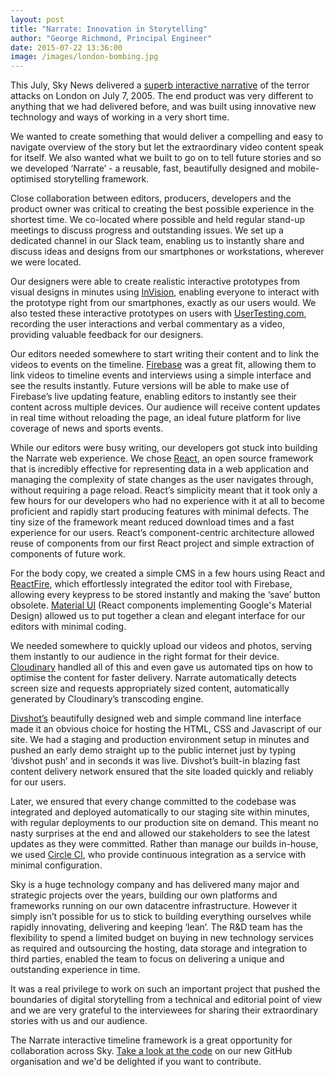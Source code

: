 ```yaml
---
layout: post
title: "Narrate: Innovation in Storytelling"
author: "George Richmond, Principal Engineer"
date: 2015-07-22 13:36:00
image: /images/london-bombing.jpg
---
```



This July, Sky News delivered a [superb interactive narrative](http://narrate.news.sky.com/london7-7) of the terror attacks on London on July 7, 2005. The end product was very different to anything that we had delivered before, and was built using innovative new technology and ways of working in a very short time.

We wanted to create something that would deliver a compelling and easy to navigate overview of the story but let the extraordinary video content speak for itself. We also wanted what we built to go on to tell future stories and so we developed ‘Narrate’ - a reusable, fast, beautifully designed and mobile-optimised storytelling framework.

Close collaboration between editors, producers, developers and the product owner was critical to creating the best possible experience in the shortest time. We co-located where possible and held regular stand-up meetings to discuss progress and outstanding issues. We set up a dedicated channel in our Slack team, enabling us to instantly share and discuss ideas and designs from our smartphones or workstations, wherever we were located.

Our designers were able to create realistic interactive prototypes from visual designs in minutes using [InVision](http://www.invisionapp.com), enabling everyone to interact with the prototype right from our smartphones, exactly as our users would. We also tested these interactive prototypes on users with [UserTesting.com](http://www.usertesting.com), recording the user interactions and verbal commentary as a video, providing valuable feedback for our designers.

Our editors needed somewhere to start writing their content and to link the videos to events on the timeline. [Firebase](https://www.firebase.com) was a great fit, allowing them to link videos to timeline events and interviews using a simple interface and see the results instantly. Future versions will be able to make use of Firebase’s live updating feature, enabling editors to instantly see their content across multiple devices. Our audience will receive content updates in real time without reloading the page, an ideal future platform for live coverage of news and sports events.

While our editors were busy writing, our developers got stuck into building the Narrate web experience. We chose [React](https://facebook.github.io/react/), an open source framework that is incredibly effective for representing data in a web application and managing the complexity of state changes as the user navigates through, without requiring a page reload. React’s simplicity meant that it took only a few hours for our developers who had no experience with it at all to become proficient and rapidly start producing features with minimal defects. The tiny size of the framework meant reduced download times and a fast experience for our users. React’s component-centric architecture allowed reuse of components from our first React project and simple extraction of components of future work.

For the body copy, we created a simple CMS in a few hours using React and [ReactFire](https://github.com/firebase/reactfire), which effortlessly integrated the editor tool with Firebase, allowing every keypress to be stored instantly and making the ‘save’ button obsolete. [Material UI](http://material-ui.com/) (React components implementing Google's Material Design) allowed us to put together a clean and elegant interface for our editors with minimal coding.

We needed somewhere to quickly upload our videos and photos, serving them instantly to our audience in the right format for their device. [Cloudinary](http://cloudinary.com/) handled all of this and even gave us automated tips on how to optimise the content for faster delivery. Narrate automatically detects screen size and requests appropriately sized content, automatically generated by Cloudinary’s transcoding engine.

[Divshot’s](https://divshot.com/) beautifully designed web and simple command line interface made it an obvious choice for hosting the HTML, CSS and Javascript of our site. We had a staging and production environment setup in minutes and pushed an early demo straight up to the public internet just by typing ‘divshot push’ and in seconds it was live. Divshot’s built-in blazing fast content delivery network ensured that the site loaded quickly and reliably for our users.

Later, we ensured that every change committed to the codebase was integrated and deployed automatically to our staging site within minutes, with regular deployments to our production site on demand. This meant no nasty surprises at the end and allowed our stakeholders to see the latest updates as they were committed. Rather than manage our builds in-house, we used [Circle CI](https://circleci.com/), who provide continuous integration as a service with minimal configuration. 

Sky is a huge technology company and has delivered many major and strategic projects over the years, building our own platforms and frameworks running on our own datacentre infrastructure. However it simply isn’t possible for us to stick to building everything ourselves while rapidly innovating, delivering and keeping ‘lean’. The R&D team has the flexibility to spend a limited budget on buying in new technology services as required and outsourcing the hosting, data storage and integration to third parties, enabled the team to focus on delivering a unique and outstanding experience in time.

It was a real privilege to work on such an important project that pushed the boundaries of digital storytelling from a technical and editorial point of view and we are very grateful to the interviewees for sharing their extraordinary stories with us and our audience.

The Narrate interactive timeline framework is a great opportunity for collaboration across Sky. [Take a look at the code](https://github.com/sky-plc/narrate-web) on our new GitHub organisation and we'd be delighted if you want to contribute. 




